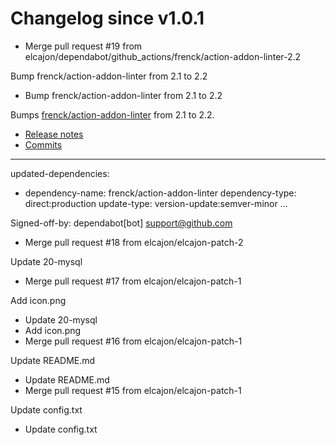 # Changelog since v1.0.1
- Merge pull request #19 from elcajon/dependabot/github_actions/frenck/action-addon-linter-2.2

Bump frenck/action-addon-linter from 2.1 to 2.2 
- Bump frenck/action-addon-linter from 2.1 to 2.2

Bumps [frenck/action-addon-linter](https://github.com/frenck/action-addon-linter) from 2.1 to 2.2.
- [Release notes](https://github.com/frenck/action-addon-linter/releases)
- [Commits](https://github.com/frenck/action-addon-linter/compare/v2.1...v2.2)

---
updated-dependencies:
- dependency-name: frenck/action-addon-linter
  dependency-type: direct:production
  update-type: version-update:semver-minor
...

Signed-off-by: dependabot[bot] <support@github.com> 
- Merge pull request #18 from elcajon/elcajon-patch-2

Update 20-mysql 
- Merge pull request #17 from elcajon/elcajon-patch-1

Add icon.png 
- Update 20-mysql 
- Add icon.png 
- Merge pull request #16 from elcajon/elcajon-patch-1

Update README.md 
- Update README.md 
- Merge pull request #15 from elcajon/elcajon-patch-1

Update config.txt 
- Update config.txt 
